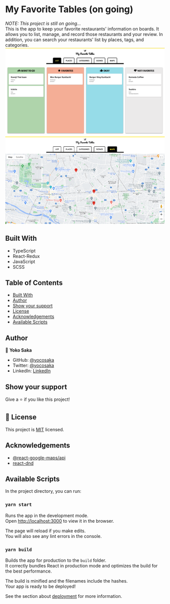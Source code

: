 # My Favorite Tables (on going)

_NOTE: This project is still on going..._<br />
This is the app to keep your favorite restaurants' information on boards.
It allows you to list, manage, and record those restaurants and your review.
In addition, you can search your restaurants' list by places, tags, and categories.
![screenshot](./screenshots/main.png)
![screenshot](./screenshots/map.png)

## Built With

- TypeScript
- React-Redux
- JavaScript
- SCSS

## Table of Contents

- [Built With](#built-with)
  <!-- - [Live Demo](#live-demo) -->
  <!-- - [Getting Started](#getting-started) -->
- [Author](#author)
  <!-- - [Contributing](#contributing) -->
- [Show your support](#show-your-support)
- [License](#license)
- [Acknowledgements](#acknowledgements)
- [Available Scripts](#available-scripts)

<!-- ## Live Demo

[Live Demo Link](https://yokosaka-weather-app.herokuapp.com/) -->

## Author

👤 **Yoko Saka**

- GitHub: [@yocosaka](https://github.com/yocosaka)
- Twitter: [@yocosaka](https://twitter.com/yocosaka)
- LinkedIn: [LinkedIn](https://www.linkedin.com/in/yokosaka)

## Show your support

Give a ⭐️ if you like this project!

## 📝 License

This project is [MIT](./LICENSE) licensed.

## Acknowledgements

- [@react-google-maps/api](https://github.com/JustFly1984/react-google-maps-api)
- [react-dnd](https://react-dnd.github.io/react-dnd/about)

## Available Scripts

In the project directory, you can run:

### `yarn start`

Runs the app in the development mode.\
Open [http://localhost:3000](http://localhost:3000) to view it in the browser.

The page will reload if you make edits.\
You will also see any lint errors in the console.

### `yarn build`

Builds the app for production to the `build` folder.\
It correctly bundles React in production mode and optimizes the build for the best performance.

The build is minified and the filenames include the hashes.\
Your app is ready to be deployed!

See the section about [deployment](https://facebook.github.io/create-react-app/docs/deployment) for more information.
